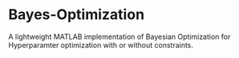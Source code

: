 # Bayes-Optimization
A lightweight MATLAB implementation of Bayesian Optimization for Hyperparamter optimization with or without constraints.
